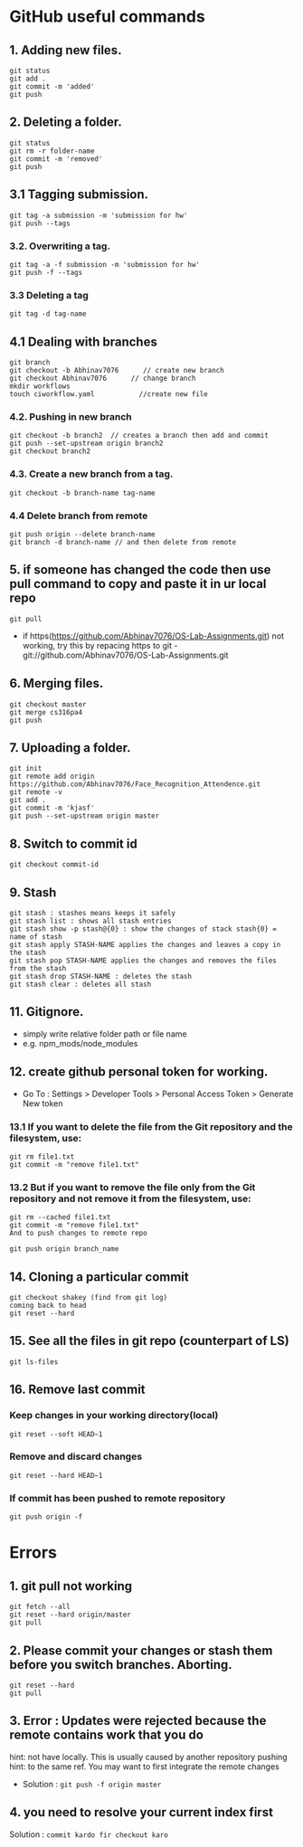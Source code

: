 # GitHub useful commands

## 1. Adding new files.
```
git status
git add .
git commit -m 'added'
git push
```

## 2. Deleting a folder.
```
git status
git rm -r folder-name
git commit -m 'removed'
git push
```

## 3.1 Tagging submission.
```
git tag -a submission -m 'submission for hw'
git push --tags
```

### 3.2. Overwriting a tag.
```
git tag -a -f submission -m 'submission for hw' 
git push -f --tags
```
### 3.3 Deleting a tag
```
git tag -d tag-name
```

## 4.1 Dealing with branches
```
git branch
git checkout -b Abhinav7076      // create new branch
git checkout Abhinav7076      // change branch
mkdir workflows
touch ciworkflow.yaml           //create new file
```

### 4.2. Pushing in new branch
```
git checkout -b branch2  // creates a branch then add and commit
git push --set-upstream origin branch2
git checkout branch2
```

### 4.3. Create a new branch from a tag.
```
git checkout -b branch-name tag-name
```
### 4.4 Delete branch from remote 
```
git push origin --delete branch-name 
git branch -d branch-name // and then delete from remote 
```

## 5. if someone has changed the code then use pull command to copy and paste it in ur local repo
```
git pull
```

- if https(https://github.com/Abhinav7076/OS-Lab-Assignments.git) not working, try this by repacing https to git - git://github.com/Abhinav7076/OS-Lab-Assignments.git

## 6. Merging files.
```
git checkout master
git merge cs316pa4
git push
```

## 7. Uploading a folder.
```
git init 
git remote add origin https://github.com/Abhinav7076/Face_Recognition_Attendence.git
git remote -v
git add .
git commit -m 'kjasf'
git push --set-upstream origin master
```

## 8. Switch to commit id
```
git checkout commit-id
```

## 9. Stash
```
git stash : stashes means keeps it safely
git stash list : shows all stash entries
git stash show -p stash@{0} : show the changes of stack stash{0} = name of stash
git stash apply STASH-NAME applies the changes and leaves a copy in the stash
git stash pop STASH-NAME applies the changes and removes the files from the stash
git stash drop STASH-NAME : deletes the stash 
git stash clear : deletes all stash
```

## 11. Gitignore.
- simply write relative folder path or file name
- e.g. npm_mods/node_modules

## 12. create github personal token for working.
- Go To : Settings > Developer Tools > Personal Access Token > Generate New token

### 13.1 If you want to delete the file from the Git repository and the filesystem, use:
```
git rm file1.txt
git commit -m "remove file1.txt"
```
### 13.2 But if you want to remove the file only from the Git repository and not remove it from the filesystem, use:
```
git rm --cached file1.txt
git commit -m "remove file1.txt"
And to push changes to remote repo

git push origin branch_name
```

## 14. Cloning a particular commit
```
git checkout shakey (find from git log)
coming back to head
git reset --hard
```

## 15. See all the files in git repo (counterpart of LS) 
```
git ls-files
```

## 16. Remove last commit 
### Keep changes in your working directory(local) 
```
git reset --soft HEAD~1
```
### Remove and discard changes
```
git reset --hard HEAD~1
```
### If commit has been pushed to remote repository 
```
git push origin -f
```

# Errors

## 1. git pull not working
```
git fetch --all 
git reset --hard origin/master
git pull
```

## 2. Please commit your changes or stash them before you switch branches. Aborting.
```
git reset --hard
git pull
```

## 3. Error : Updates were rejected because the remote contains work that you do
hint: not have locally. This is usually caused by another repository pushing
hint: to the same ref. You may want to first integrate the remote changes
- Solution : ```git push -f origin master```

## 4. you need to resolve your current index first
Solution : ```commit kardo fir checkout karo```

